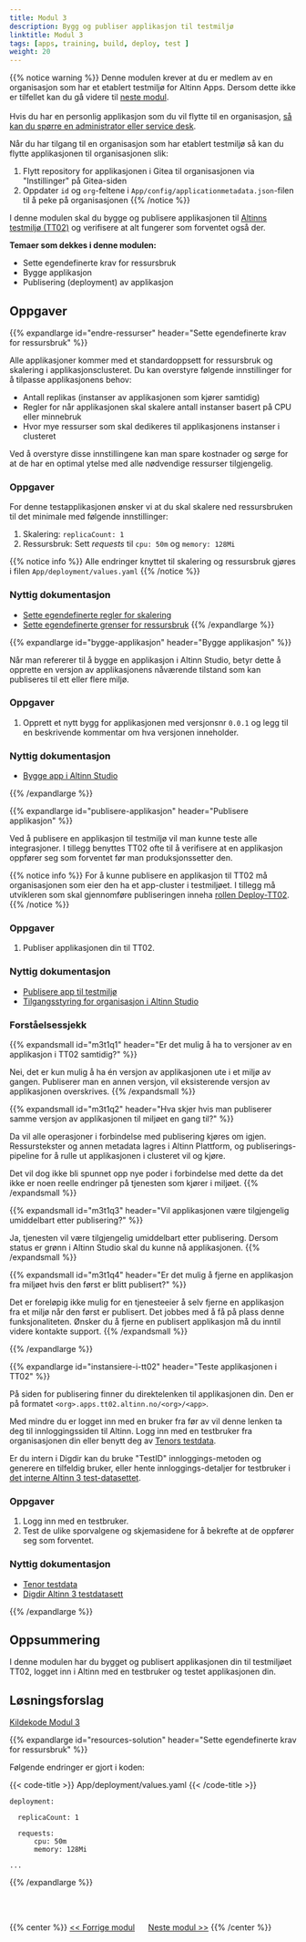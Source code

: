 ```yaml
---
title: Modul 3
description: Bygg og publiser applikasjon til testmiljø
linktitle: Modul 3
tags: [apps, training, build, deploy, test ]
weight: 20
---
```


{{% notice warning %}}
 Denne modulen krever at du er medlem av en organisasjon som har et etablert testmiljø for Altinn Apps. Dersom dette ikke er tilfellet kan du gå videre til [neste modul](../modul4/).
 <br><br>
 Hvis du har en personlig applikasjon som du vil flytte til en organisasjon, 
 [så kan du spørre en administrator eller service desk](/nb/altinn-studio/getting-started/create-user/#bli-del-av-en-organisasjon).

 Når du har tilgang til en organisasjon som har etablert testmiljø så kan du flytte applikasjonen til organisasjonen slik:
 1. Flytt repository for applikasjonen i Gitea til organisasjonen via "Instillinger" på Gitea-siden
 2. Oppdater `id` og `org`-feltene i `App/config/applicationmetadata.json`-filen til å peke på organisasjonen 
{{% /notice %}}

I denne modulen skal du bygge og publisere applikasjonen til [Altinns testmiljø (TT02)](https://tt02.altinn.no/) og verifisere at alt fungerer som forventet også der.

**Temaer som dekkes i denne modulen:**
- Sette egendefinerte krav for ressursbruk
- Bygge applikasjon
- Publisering (deployment) av applikasjon

## Oppgaver
{{% expandlarge id="endre-ressurser" header="Sette egendefinerte krav for ressursbruk" %}}

Alle applikasjoner kommer med et standardoppsett for ressursbruk og skalering i applikasjonsclusteret.
Du kan overstyre følgende innstillinger for å tilpasse applikasjonens behov:

- Antall replikas (instanser av applikasjonen som kjører samtidig)
- Regler for når applikasjonen skal skalere antall instanser basert på CPU eller minnebruk
- Hvor mye ressurser som skal dedikeres til applikasjonens instanser i clusteret

Ved å overstyre disse innstillingene kan man spare kostnader og sørge for at de har en optimal ytelse med alle nødvendige ressurser tilgjengelig.

### Oppgaver

For denne testapplikasjonen ønsker vi at du skal skalere ned ressursbruken til det minimale med følgende innstillinger:

1. Skalering: `replicaCount: 1`
2. Ressursbruk: Sett _requests_ til `cpu: 50m` og `memory: 128Mi`

{{% notice info %}}
Alle endringer knyttet til skalering og ressursbruk gjøres i filen `App/deployment/values.yaml`
{{% /notice %}}

### Nyttig dokumentasjon
- [Sette egendefinerte regler for skalering](/nb/altinn-studio/reference/configuration/deployment/#skalering)
- [Sette egendefinerte grenser for ressursbruk](/nb/altinn-studio/reference/configuration/deployment/#konfigurasjon-av-ressurser)
{{% /expandlarge %}}

{{% expandlarge id="bygge-applikasjon" header="Bygge applikasjon" %}}

Når man refererer til å bygge en applikasjon i Altinn Studio,
betyr dette å opprette en versjon av applikasjonens nåværende tilstand
som kan publiseres til ett eller flere miljø.

### Oppgaver

1. Opprett et nytt bygg for applikasjonen med versjonsnr `0.0.1`
og legg til en beskrivende kommentar om hva versjonen inneholder.

### Nyttig dokumentasjon
- [Bygge app i Altinn Studio](/nb/altinn-studio/reference/testing/deploy/#bygge-app)

{{% /expandlarge %}}

{{% expandlarge id="publisere-applikasjon" header="Publisere applikasjon" %}}

Ved å publisere en applikasjon til testmiljø vil man kunne teste alle integrasjoner.
I tillegg benyttes TT02 ofte til å verifisere at en applikasjon oppfører seg som forventet
før man produksjonssetter den.

{{% notice info %}}
For å kunne publisere en applikasjon til TT02 må organisasjonen som eier den ha et app-cluster i testmiljøet.
I tillegg må utvikleren som skal gjennomføre publiseringen inneha [rollen Deploy-TT02](/nb/altinn-studio/reference/access-management/studio/#deploy-tt02).
{{% /notice %}}

### Oppgaver

1. Publiser applikasjonen din til TT02.

### Nyttig dokumentasjon

- [Publisere app til testmiljø](/nb/altinn-studio/reference/testing/deploy/#deploy-av-app-til-testmiljø)
- [Tilgangsstyring for organisasjon i Altinn Studio](/nb/altinn-studio/guides/access-management/studio/#tilgangsstyring-for-organisasjonen)

### Forståelsessjekk
{{% expandsmall id="m3t1q1" header="Er det mulig å ha to versjoner av en applikasjon i TT02 samtidig?" %}}

Nei, det er kun mulig å ha én versjon av applikasjonen ute i et miljø av gangen.
Publiserer man en annen versjon, vil eksisterende versjon av applikasjonen overskrives.
{{% /expandsmall %}}

{{% expandsmall id="m3t1q2" header="Hva skjer hvis man publiserer samme versjon av applikasjonen til miljøet en gang til?" %}}

Da vil alle operasjoner i forbindelse med publisering kjøres om igjen.
Ressurstekster og annen metadata lagres i Altinn Plattform,
og publiserings-pipeline for å rulle ut applikasjonen i clusteret vil og kjøre.

Det vil dog ikke bli spunnet opp nye poder i forbindelse med dette da det ikke er noen reelle endringer på
tjenesten som kjører i miljøet.
{{% /expandsmall %}}

{{% expandsmall id="m3t1q3" header="Vil applikasjonen være tilgjengelig umiddelbart etter publisering?" %}}

Ja, tjenesten vil være tilgjengelig umiddelbart etter publisering.
Dersom status er grønn i Altinn Studio skal du kunne nå applikasjonen.
{{% /expandsmall %}}

{{% expandsmall id="m3t1q4" header="Er det mulig å fjerne en applikasjon fra miljøet hvis den først er blitt publisert?" %}}

Det er foreløpig ikke mulig for en tjenesteeier å selv fjerne en applikasjon fra et miljø når den først er publisert.
 Det jobbes med å få på plass denne funksjonaliteten.
Ønsker du å fjerne en publisert applikasjon må du inntil videre kontakte support.
{{% /expandsmall %}}

{{% /expandlarge %}}

{{% expandlarge id="instansiere-i-tt02" header="Teste applikasjonen i TT02" %}}

På siden for publisering finner du direktelenken til applikasjonen din.
Den er på formatet `<org>.apps.tt02.altinn.no/<org>/<app>`.

Med mindre du er logget inn med en bruker fra før av vil denne lenken ta deg til innloggingssiden til Altinn.
Logg inn med en testbruker fra organisasjonen din eller benytt deg av [Tenors testdata](https://www.skatteetaten.no/skjema/testdata/).
 
Er du intern i Digdir kan du bruke "TestID" innloggings-metoden og generere en tilfeldig bruker,
eller hente innloggings-detaljer for testbruker i [det interne Altinn 3 test-datasettet](https://pedia.altinn.cloud/altinn-3/testing/test-data/).

### Oppgaver

1. Logg inn med en testbruker.
2. Test de ulike sporvalgene og skjemasidene for å bekrefte at de oppfører seg som forventet.

### Nyttig dokumentasjon
- [Tenor testdata](https://www.skatteetaten.no/skjema/testdata/)
- [Digdir Altinn 3 testdatasett](https://pedia.altinn.cloud/altinn-3/testing/test-data/)

{{% /expandlarge %}}

## Oppsummering

I denne modulen har du bygget og publisert applikasjonen din til testmiljøet TT02,
logget inn i Altinn med en testbruker og testet applikasjonen din.

## Løsningsforslag

[Kildekode Modul 3](https://altinn.studio/repos/testdep/flyttemelding-sogndal/src/branch/modul3)

{{% expandlarge id="resources-solution" header="Sette egendefinerte krav for ressursbruk" %}}

Følgende endringer er gjort i koden:

{{< code-title >}}
App/deployment/values.yaml
{{< /code-title >}}

```yaml{linenos=false,hl_lines="3-7"}
deployment:
  
  replicaCount: 1
  
  requests:
      cpu: 50m
      memory: 128Mi

...
```

{{% /expandlarge %}}

<br><br>

{{% center %}}
[<< Forrige modul](../modul2/)      [Neste modul >>](../modul4/)
{{% /center %}}
